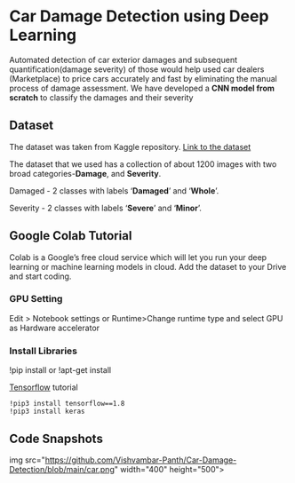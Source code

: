 # Car Damage Detection using Deep Learning

Automated detection of car exterior damages and subsequent quantification(damage severity) of those would help used car dealers (Marketplace) to price cars accurately and fast by eliminating the manual process of damage assessment. We have developed a **CNN model from scratch** to classify the damages and their severity
## Dataset
The dataset was taken from Kaggle repository. [Link to the dataset](https://www.kaggle.com/lplenka/coco-car-damage-detection-dataset)

The dataset that we used has a collection of about 1200 images with two broad categories-**Damage**, and **Severity**.

Damaged - 2 classes with labels ‘**Damaged**’ and ‘**Whole**’.

Severity - 2 classes with labels ‘**Severe**’ and ‘**Minor**’.
## Google Colab Tutorial

Colab is a Google’s free cloud service which will let you run your deep learning or machine learning models in cloud. Add the dataset to your Drive and start coding.

### GPU Setting

Edit > Notebook settings or Runtime>Change runtime type and select GPU as Hardware accelerator

### Install Libraries

!pip install or !apt-get install

[Tensorflow](https://blog.tensorflow.org/2018/05/colab-easy-way-to-learn-and-use-tensorflow.html) tutorial
```
!pip3 install tensorflow==1.8
!pip3 install keras
```
## Code Snapshots
img src="https://github.com/Vishvambar-Panth/Car-Damage-Detection/blob/main/car.png" width="400" height="500">

